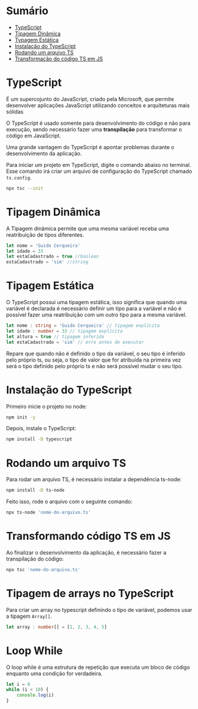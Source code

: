 # Sumário
- [TypeScript](#typescript)
- [Tipagem Dinâmica](#tipagem-dinâmica)
- [Typagem Estática](#tipagem-estática)
- [Instalação do TypeScript](#instalação-do-typescript)
- [Rodando um arquivo TS](#rodando-um-arquivo-ts)
- [Transformação do código TS em JS](#transformando-código-ts-em-js)
# TypeScript

É um supercojunto do JavaScript, criado pela Microsoft, que permite desenvolver aplicações JavaScript utilizando conceitos e arquiteturas mais sólidas

O TypeScript é usado somente para desenvolvimento do código e não para execução, sendo necessário fazer uma **transpilação** para transformar o código em JavaScript.

Uma grande vantagem do TypeScript é apontar problemas durante o desenvolvimento da aplicação.

Para iniciar um projeto em TypeScript, digite o comando abaixo no terminal. Esse comando irá criar um arquivo de configuração do TypeScript chamado ``ts.config``.

```bash
npx tsc --init
```

# Tipagem Dinâmica

A Tipagem dinâmica permite que uma mesma variável receba uma reatribuição de tipos diferentes.

```js
let nome = 'Guido Cerqueira'
let idade = 33
let estaCadastrado = true //boolean
estaCadastrado = 'sim' //string
```

# Tipagem Estática

O TypeScript possui uma tipagem estática, isso significa que quando uma variável é declarada é necessário definir um tipo para a variável e não é possível fazer uma reatribuição com um outro tipo para a mesma variável.

```ts
let nome : string = 'Guido Cerqueira' // tipagem explícita
let idade : number = 33 // tipagem explícita
let altura = true // tipagem inferida
let estaCadastrado = 'sim' // erro antes de executar
```

Repare que quando não é definido o tipo da variável, o seu tipo é inferido pelo próprio ts, ou seja, o tipo de valor que for atribuída na primeira vez será o tipo definido pelo próprio ts e não será possível mudar o seu tipo. 

# Instalação do TypeScript

Primeiro inicie o projeto no node:

```bash
npm init -y
```

Depois, instale o TypeScript:

```bash
npm install -D typescript
```

# Rodando um arquivo TS

Para rodar um arquivo TS, é necessário instalar a dependência ts-node:

```bash
npm install -D ts-node
```

Feito isso, rode o arquivo com o seguinte comando:

```bash
npx ts-node 'nome-do-arquivo.ts'
```
# Transformando código TS em JS

Ao finalizar o desenvolvimento da aplicação, é necessário fazer a transpilação do código:

```bash
npx tsc 'nome-do-arquivo.ts'
```

# Tipagem de arrays no TypeScript   

Para criar um array no typescript definindo o tipo de variável, podemos usar a tipagem `Array[]`.

```ts
let array : number[] = [1, 2, 3, 4, 5]
```

# Loop While

O loop while é uma estrutura de repetição que executa um bloco de código enquanto uma condição for verdadeira.

```ts
let i = 0
while (i < 10) {
    console.log(i)
}
```
